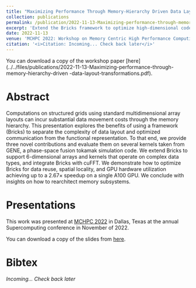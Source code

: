 ```yaml
---
title: "Maximizing Performance Through Memory-Hierarchy Driven Data Layout Transformations"
collection: publications
permalink: /publication/2022-11-13-Maximizing-performance-through-memory-hierarchy-driven-data-layout-transformations
excerpt: 'Extend the Bricks framework to optimize high-dimensional code through data layout transformation'
date: 2022-11-13
venue: 'MCHPC 2022: Workshop on Memory Centric High Performance Computing at SC22'
citation: '<i>Citation: Incoming... Check back later</i>'
---
```


You can download a copy of the workshop paper [here](../../files/publications/2022-11-13-Maximizing-performance-through-memory-hierarchy-driven
-data-layout-transformations.pdf).

# Abstract

Computations on structured grids using standard multidimensional array layouts can incur substantial data movement costs through the memory hierarchy. This presentation explores the benefits of using a framework (Bricks) to separate the complexity of data layout and optimized communication from the functional representation. To that end, we provide three novel contributions and evaluate them on several kernels taken from GENE, a phase-space fusion tokamak simulation code. We extend Bricks to support 6-dimensional arrays and kernels that operate on complex data types, and integrate Bricks with cuFFT. We demonstrate how to optimize Bricks for data reuse, spatial locality, and GPU hardware utilization achieving up to a 2.67× speedup on a single A100 GPU. We conclude with insights on how to rearchitect memory subsystems.

# Presentations

This work was presented at [MCHPC 2022](https://passlab.github.io/mchpc/mchpc2022/) in Dallas, Texas at the annual Supercomputing conference in November of 2022.

You can download a copy of the slides from [here](https://github.com/benSepanski/myTalks/tree/91e56341d5d8e44e0f3fd8f8b20bf3eb049170f7/2022-11-13-Maximizing-Performance-Through-Memory-Hierarchy-Driven-Data-Layout-Transformations).

# Bibtex

*Incoming... Check back later*

